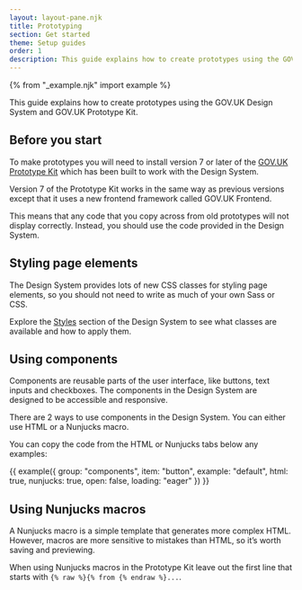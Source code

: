```yaml
---
layout: layout-pane.njk
title: Prototyping
section: Get started
theme: Setup guides
order: 1
description: This guide explains how to create prototypes using the GOV.UK Design System and GOV.UK Prototype Kit
---
```


{% from "_example.njk" import example %}

This guide explains how to create prototypes using the GOV.UK Design System and GOV.UK Prototype Kit.

## Before you start

To make prototypes you will need to install version 7 or later of the [GOV.UK Prototype Kit](https://prototype-kit.service.gov.uk/docs/create-new-prototype) which has been built to work with the Design System.

Version 7 of the Prototype Kit works in the same way as previous versions except that it uses a new frontend framework called GOV.UK Frontend.

This means that any code that you copy across from old prototypes will not display correctly. Instead, you should use the code provided in the Design System.

## Styling page elements

The Design System provides lots of new CSS classes for styling page elements, so you should not need to write as much of your own Sass or CSS.

Explore the [Styles](/styles/) section of the Design System to see what classes are available and how to apply them.

## Using components

Components are reusable parts of the user interface, like buttons, text inputs and checkboxes. The components in the Design System are designed to be accessible and responsive.

There are 2 ways to use components in the Design System. You can either use HTML or a Nunjucks macro.

You can copy the code from the HTML or Nunjucks tabs below any examples:

{{ example({ group: "components", item: "button", example: "default", html: true, nunjucks: true, open: false, loading: "eager" }) }}

## Using Nunjucks macros

A Nunjucks macro is a simple template that generates more complex HTML. However, macros are more sensitive to mistakes than HTML, so it’s worth saving and previewing.

When using Nunjucks macros in the Prototype Kit leave out the first line that starts with `{% raw %}{% from {% endraw %}...`.
